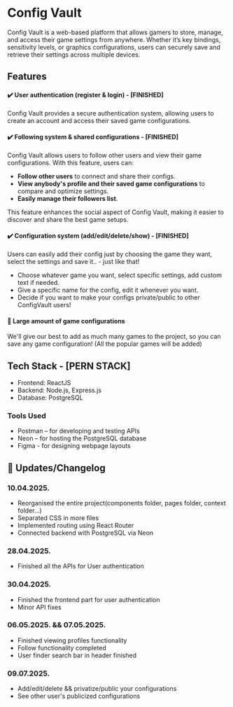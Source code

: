 # Config Vault
<p>Config Vault is a web-based platform that allows gamers to store, manage, and access their game settings from anywhere. Whether it’s key bindings, sensitivity levels, or graphics configurations, users can securely save and retrieve their settings across multiple devices.</p>

## Features
<h4>✔️ User authentication (register & login) - [FINISHED]</h4>
<p>Config Vault provides a secure authentication system, allowing users to create an account and access their saved game configurations.</p>
<h4>✔️ Following system & shared configurations - [FINISHED]</h4>
<p>Config Vault allows users to follow other users and view their game configurations. With this feature, users can:</p>
<ul>
  <li><b>Follow other users</b> to connect and share their configs.</li>
  <li><b>View anybody's profile and their saved game configurations</b> to compare and optimize settings.</li>
  <li><b>Easily manage their followers list</b>.</li>
</ul>
<p>This feature enhances the social aspect of Config Vault, making it easier to discover and share the best game setups.</p>
<h4>✔️ Configuration system (add/edit/delete/show) - [FINISHED]</h4>
<p>Users can easily add their config just by choosing the game they want, select the settings and save it.. - just like that!</p>
<ul>
  <li>Choose whatever game you want, select specific settings, add custom text if needed.</li>
  <li>Give a specific name for the config, edit it whenever you want.</li>
  <li>Decide if you want to make your configs private/public to other ConfigVault users!</li>
</ul>
<h4>📀 Large amount of game configurations</h4>
<p>We'll give our best to add as much many games to the project, so you can save any game configuration! (All the popular games will be added)</p>

## Tech Stack - [PERN STACK]
<ul>
  <li>Frontend: ReactJS</li>
  <li>Backend: Node.js, Express.js</li>
  <li>Database: PostgreSQL</li>
</ul>

### Tools Used
<ul>
  <li>Postman – for developing and testing APIs</li>
  <li>Neon – for hosting the PostgreSQL database</li>
  <li>Figma - for designing webpage layouts</li>
</ul>

## 📅 Updates/Changelog

### 10.04.2025.
- Reorganised the entire project(components folder, pages folder, context folder...)
- Separated CSS in more files
- Implemented routing using React Router
- Connected backend with PostgreSQL via Neon

### 28.04.2025.
- Finished all the APIs for User authentication

### 30.04.2025.
- Finished the frontend part for user authentication
- Minor API fixes

### 06.05.2025. && 07.05.2025.
- Finished viewing profiles functionality
- Follow functionality completed
- User finder search bar in header finished

### 09.07.2025.
- Add/edit/delete && privatize/public your configurations
- See other user's publicized configurations
